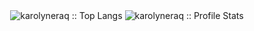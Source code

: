 <div align="center">
  <img src="https://github-readme-stats.vercel.app/api/top-langs/?username=karolyneraq&langs_count=10&theme=tokyonight&layout=donut" alt="karolyneraq :: Top Langs" />
  <img src="https://github-readme-stats.vercel.app/api?username=karolyneraq&show_icons=true&theme=tokyonight&layout=compact" alt="karolyneraq :: Profile Stats" />
</div>
